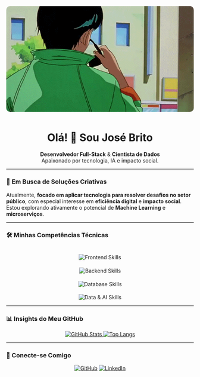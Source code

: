 <div align="center">
  <img src="urameshi.gif" alt="Yusuke Urameshi GIF" width="900" style="border-radius: 10px; margin-bottom: 10px;" />
  
  <h1>Olá! 👋 Sou José Brito</h1>
  
  <p>
    <strong>Desenvolvedor Full-Stack</strong> & <strong>Cientista de Dados</strong><br/>
    Apaixonado por tecnologia, IA e impacto social.
  </p>
</div>


---

### 🚀 Em Busca de Soluções Criativas

Atualmente, **focado em aplicar tecnologia para resolver desafios no setor público**, com especial interesse em **eficiência digital** e **impacto social**. Estou explorando ativamente o potencial de **Machine Learning** e **microserviços**.

---

### 🛠️ Minhas Competências Técnicas

<div align="center">
  <br>
  <img align="center" src="https://skillicons.dev/icons?i=vue,js,react,flutter" alt="Frontend Skills" />
  <br><br>
  <img align="center" src="https://skillicons.dev/icons?i=nestjs,php,laravel,django,spring" alt="Backend Skills" />
  <br><br>
  <img align="center" src="https://skillicons.dev/icons?i=mysql,postgres,firebase" alt="Database Skills" />
  <br><br>
  <img align="center" src="https://skillicons.dev/icons?i=python,tensorflow,pytorch" alt="Data & AI Skills" />
  <br>
</div>

---

### 📊 Insights do Meu GitHub

<div align="center">
  <a href="https://github.com/josevbrito">
    <img alt="GitHub Stats" src="https://github-readme-stats.vercel.app/api?username=josevbrito&show_icons=true&theme=tokyonight&count_private=true&layout=compact" height="150"/>
  </a>
  <a href="https://github.com/josevbrito">
    <img alt="Top Langs" src="https://github-profile-summary-cards.vercel.app/api/cards/repos-per-language?username=josevbrito&theme=tokyonight" height="150"/>
  </a>
</div>


---

### 🤝 Conecte-se Comigo

<p align="center">
  <a href="https://github.com/josevbrito" target="_blank"><img src="https://img.shields.io/badge/GitHub-%23121010.svg?style=for-the-badge&logo=github&logoColor=white" alt="GitHub"/></a>
  <a href="https://linkedin.com/in/josevbrito" target="_blank"><img src="https://img.shields.io/badge/LinkedIn-%230077B5.svg?style=for-the-badge&logo=linkedin&logoColor=white" alt="LinkedIn"/></a>
</p>
